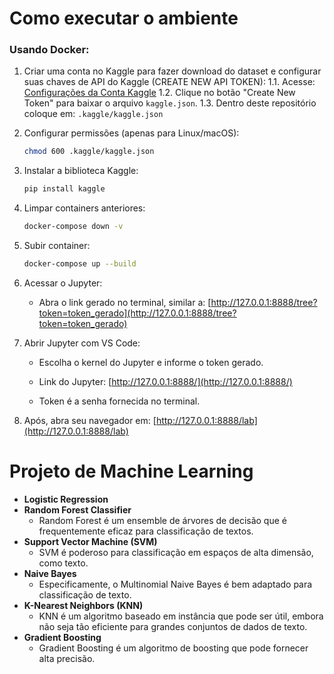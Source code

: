 # Como executar o ambiente

### Usando Docker:

1. Criar uma conta no Kaggle para fazer download do dataset e configurar suas chaves de API do Kaggle (CREATE NEW API TOKEN):
    1.1. Acesse: [Configurações da Conta Kaggle](https://www.kaggle.com/settings/account)
    1.2. Clique no botão "Create New Token" para baixar o arquivo `kaggle.json`.
    1.3. Dentro deste repositório coloque em: `.kaggle/kaggle.json`

2. Configurar permissões (apenas para Linux/macOS):
    ```bash
    chmod 600 .kaggle/kaggle.json
    ```

3. Instalar a biblioteca Kaggle:
    ```bash
    pip install kaggle
    ```

4. Limpar containers anteriores:
    ```bash
    docker-compose down -v
    ```

5. Subir container:
    ```bash
    docker-compose up --build
    ```

6. Acessar o Jupyter:
    - Abra o link gerado no terminal, similar a: [http://127.0.0.1:8888/tree?token=token_gerado](http://127.0.0.1:8888/tree?token=token_gerado)

7. Abrir Jupyter com VS Code:
    - Escolha o kernel do Jupyter e informe o token gerado.

    - Link do Jupyter: [http://127.0.0.1:8888/](http://127.0.0.1:8888/)
    - Token é a senha fornecida no terminal.

8. Após, abra seu navegador em: [http://127.0.0.1:8888/lab](http://127.0.0.1:8888/lab)

# Projeto de Machine Learning

- **Logistic Regression**
- **Random Forest Classifier**
    - Random Forest é um ensemble de árvores de decisão que é frequentemente eficaz para classificação de textos.
- **Support Vector Machine (SVM)**
    - SVM é poderoso para classificação em espaços de alta dimensão, como texto.
- **Naive Bayes**
    - Especificamente, o Multinomial Naive Bayes é bem adaptado para classificação de texto.
- **K-Nearest Neighbors (KNN)**
    - KNN é um algoritmo baseado em instância que pode ser útil, embora não seja tão eficiente para grandes conjuntos de dados de texto.
- **Gradient Boosting**
    - Gradient Boosting é um algoritmo de boosting que pode fornecer alta precisão.
